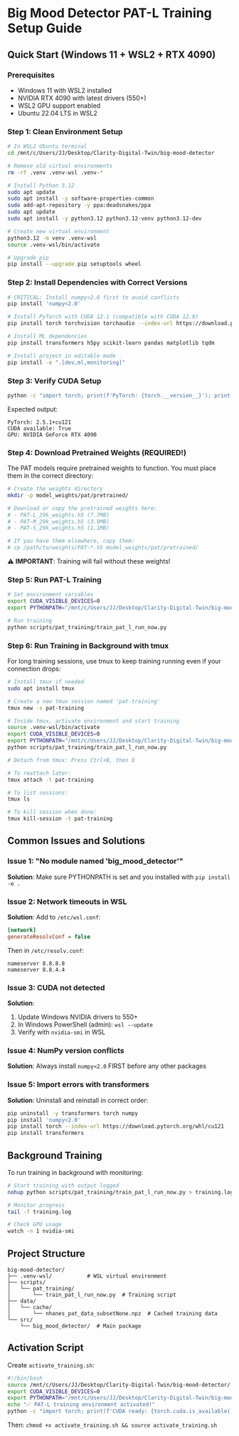 # Big Mood Detector PAT-L Training Setup Guide

## Quick Start (Windows 11 + WSL2 + RTX 4090)

### Prerequisites
- Windows 11 with WSL2 installed
- NVIDIA RTX 4090 with latest drivers (550+)
- WSL2 GPU support enabled
- Ubuntu 22.04 LTS in WSL2

### Step 1: Clean Environment Setup

```bash
# In WSL2 Ubuntu terminal
cd /mnt/c/Users/JJ/Desktop/Clarity-Digital-Twin/big-mood-detector

# Remove old virtual environments
rm -rf .venv .venv-wsl .venv-*

# Install Python 3.12
sudo apt update
sudo apt install -y software-properties-common
sudo add-apt-repository -y ppa:deadsnakes/ppa
sudo apt update
sudo apt install -y python3.12 python3.12-venv python3.12-dev

# Create new virtual environment
python3.12 -m venv .venv-wsl
source .venv-wsl/bin/activate

# Upgrade pip
pip install --upgrade pip setuptools wheel
```

### Step 2: Install Dependencies with Correct Versions

```bash
# CRITICAL: Install numpy<2.0 first to avoid conflicts
pip install 'numpy<2.0'

# Install PyTorch with CUDA 12.1 (compatible with CUDA 12.8)
pip install torch torchvision torchaudio --index-url https://download.pytorch.org/whl/cu121

# Install ML dependencies
pip install transformers h5py scikit-learn pandas matplotlib tqdm

# Install project in editable mode
pip install -e ".[dev,ml,monitoring]"
```

### Step 3: Verify CUDA Setup

```bash
python -c "import torch; print(f'PyTorch: {torch.__version__}'); print(f'CUDA available: {torch.cuda.is_available()}'); print(f'GPU: {torch.cuda.get_device_name(0) if torch.cuda.is_available() else "None"}')"
```

Expected output:
```
PyTorch: 2.5.1+cu121
CUDA available: True
GPU: NVIDIA GeForce RTX 4090
```

### Step 4: Download Pretrained Weights (REQUIRED!)

The PAT models require pretrained weights to function. You must place them in the correct directory:

```bash
# Create the weights directory
mkdir -p model_weights/pat/pretrained/

# Download or copy the pretrained weights here:
# - PAT-L_29k_weights.h5 (7.7MB)
# - PAT-M_29k_weights.h5 (3.9MB)  
# - PAT-S_29k_weights.h5 (1.1MB)

# If you have them elsewhere, copy them:
# cp /path/to/weights/PAT-*.h5 model_weights/pat/pretrained/
```

⚠️ **IMPORTANT**: Training will fail without these weights!

### Step 5: Run PAT-L Training

```bash
# Set environment variables
export CUDA_VISIBLE_DEVICES=0
export PYTHONPATH="/mnt/c/Users/JJ/Desktop/Clarity-Digital-Twin/big-mood-detector/src:$PYTHONPATH"

# Run training
python scripts/pat_training/train_pat_l_run_now.py
```

### Step 6: Run Training in Background with tmux

For long training sessions, use tmux to keep training running even if your connection drops:

```bash
# Install tmux if needed
sudo apt install tmux

# Create a new tmux session named 'pat-training'
tmux new -s pat-training

# Inside tmux, activate environment and start training
source .venv-wsl/bin/activate
export CUDA_VISIBLE_DEVICES=0
export PYTHONPATH="/mnt/c/Users/JJ/Desktop/Clarity-Digital-Twin/big-mood-detector/src:$PYTHONPATH"
python scripts/pat_training/train_pat_l_run_now.py

# Detach from tmux: Press Ctrl+B, then D

# To reattach later:
tmux attach -t pat-training

# To list sessions:
tmux ls

# To kill session when done:
tmux kill-session -t pat-training
```

## Common Issues and Solutions

### Issue 1: "No module named 'big_mood_detector'"
**Solution**: Make sure PYTHONPATH is set and you installed with `pip install -e .`

### Issue 2: Network timeouts in WSL
**Solution**: Add to `/etc/wsl.conf`:
```ini
[network]
generateResolvConf = false
```
Then in `/etc/resolv.conf`:
```
nameserver 8.8.8.8
nameserver 8.8.4.4
```

### Issue 3: CUDA not detected
**Solution**: 
1. Update Windows NVIDIA drivers to 550+
2. In Windows PowerShell (admin): `wsl --update`
3. Verify with `nvidia-smi` in WSL

### Issue 4: NumPy version conflicts
**Solution**: Always install `numpy<2.0` FIRST before any other packages

### Issue 5: Import errors with transformers
**Solution**: Uninstall and reinstall in correct order:
```bash
pip uninstall -y transformers torch numpy
pip install 'numpy<2.0'
pip install torch --index-url https://download.pytorch.org/whl/cu121
pip install transformers
```

## Background Training

To run training in background with monitoring:

```bash
# Start training with output logged
nohup python scripts/pat_training/train_pat_l_run_now.py > training.log 2>&1 &

# Monitor progress
tail -f training.log

# Check GPU usage
watch -n 1 nvidia-smi
```

## Project Structure

```
big-mood-detector/
├── .venv-wsl/           # WSL virtual environment
├── scripts/
│   └── pat_training/
│       └── train_pat_l_run_now.py  # Training script
├── data/
│   └── cache/
│       └── nhanes_pat_data_subsetNone.npz  # Cached training data
└── src/
    └── big_mood_detector/  # Main package
```

## Activation Script

Create `activate_training.sh`:
```bash
#!/bin/bash
source /mnt/c/Users/JJ/Desktop/Clarity-Digital-Twin/big-mood-detector/.venv-wsl/bin/activate
export CUDA_VISIBLE_DEVICES=0
export PYTHONPATH="/mnt/c/Users/JJ/Desktop/Clarity-Digital-Twin/big-mood-detector/src:$PYTHONPATH"
echo "✅ PAT-L training environment activated!"
python -c "import torch; print(f'CUDA ready: {torch.cuda.is_available()}')"
```

Then: `chmod +x activate_training.sh && source activate_training.sh`